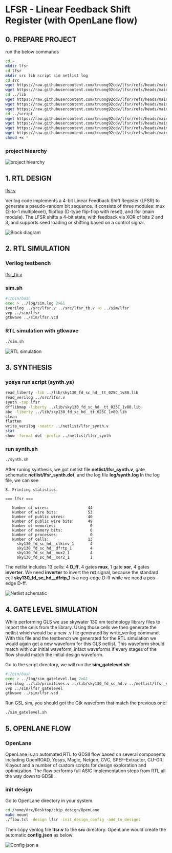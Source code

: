# LFSR - Linear Feedback Shift Register (with OpenLane flow)

## 0. PREPARE PROJECT

run the below commands
```sh
cd ~
mkdir lfsr
cd lfsr
mkdir src lib script sim netlist log
cd src
wget https://raw.githubusercontent.com/truong92cdv/lfsr/refs/heads/main/src/lfsr.v
wget https://raw.githubusercontent.com/truong92cdv/lfsr/refs/heads/main/src/lfsr_tb.v
cd ../lib
wget https://raw.githubusercontent.com/truong92cdv/lfsr/refs/heads/main/lib/primitives.v
wget https://raw.githubusercontent.com/truong92cdv/lfsr/refs/heads/main/lib/sky130_fd_sc_hd__tt_025C_1v80.lib
wget https://raw.githubusercontent.com/truong92cdv/lfsr/refs/heads/main/lib/sky130_fd_sc_hd.v
cd ../script
wget https://raw.githubusercontent.com/truong92cdv/lfsr/refs/heads/main/script/sim.sh
wget https://raw.githubusercontent.com/truong92cdv/lfsr/refs/heads/main/script/synth.sh
wget https://raw.githubusercontent.com/truong92cdv/lfsr/refs/heads/main/script/synth.ys
wget https://raw.githubusercontent.com/truong92cdv/lfsr/refs/heads/main/script/sim_gatelevel.sh
chmod +x *
```

### project hiearchy

![project hiearchy](./images/0_prepare_proj.png)

## 1. RTL DESIGN

[lfsr.v](./src/lfsr.v)

Verilog code implements a 4-bit Linear Feedback Shift Register (LFSR) to generate a pseudo-random bit sequence. It consists of three modules: mux (2-to-1 multiplexer), flipflop (D-type flip-flop with reset), and lfsr (main module). The LFSR shifts a 4-bit state, with feedback via XOR of bits 2 and 3, and supports seed loading or shifting based on a control signal.

![Block diagram](./images/1_blockdiagram.jpg)

## 2. RTL SIMULATION

### Verilog testbench

[lfsr_tb.v](./src/lfsr_tb.v)

### sim.sh
```sh
#!/bin/bash
exec > ../log/sim.log 2>&1
iverilog ../src/lfsr.v ../src/lfsr_tb.v -o ../sim/lfsr
vvp ../sim/lfsr
gtkwave ../sim/lfsr.vcd
```

### RTL simulation with gtkwave

```sh
./sim.sh
```

![RTL simulation](./images/2_rtl_sim.png)

## 3. SYNTHESIS

### yosys run script (synth.ys)

```sh
read_liberty -lib ../lib/sky130_fd_sc_hd__tt_025C_1v80.lib
read_verilog ../src/lfsr.v
synth -top lfsr
dfflibmap -liberty ../lib/sky130_fd_sc_hd__tt_025C_1v80.lib
abc -liberty ../lib/sky130_fd_sc_hd__tt_025C_1v80.lib
clean
flatten
write_verilog -noattr ../netlist/lfsr_synth.v
stat
show -format dot -prefix ../netlist/lfsr_synth
```

### run synth.sh
```sh
./synth.sh
```

After runing synthesis, we got netlist file **netlist/lfsr_synth.v**, gate schematic **netlist/lfsr_synth.dot**, and the log file **log/synth.log**
In the log file, we can see

```log
8. Printing statistics.

=== lfsr ===

   Number of wires:                 44
   Number of wire bits:             53
   Number of public wires:          40
   Number of public wire bits:      49
   Number of memories:               0
   Number of memory bits:            0
   Number of processes:              0
   Number of cells:                 13
     sky130_fd_sc_hd__clkinv_1       4
     sky130_fd_sc_hd__dfrtp_1        4
     sky130_fd_sc_hd__mux2_1         4
     sky130_fd_sc_hd__xor2_1         1
```

The netlist includes 13 cells: 4 **D_ff**, 4 gates **mux**, 1 gate **xor**, 4 gates **inverter**. We need **inverter** to invert the **rst** signal, because the standard cell **sky130_fd_sc_hd__dfrtp_1** is a neg-edge D-ff while we need a pos-edge D-ff.

![Netlist schematic](./images/3_lfsr_synth.png)

## 4. GATE LEVEL SIMULATION

While performing GLS we use skywater 130 nm technology library files to import the cells from the library. Using those cells we then generate the netlist which would be a new .v file generated by write_verilog command. With this file and the testbench we generated for the RTL simulation we would again get a new waveform for this GLS netlist. This waveform should match with our initial waveform, infact waveforms if every stages of the flow should match the initial design waveform.

Go to the script directory, we will run the **sim_gatelevel.sh**:

```sh
#!/bin/bash
exec > ../log/sim_gatelevel.log 2>&1
iverilog ../lib/primitives.v ../lib/sky130_fd_sc_hd.v ../netlist/lfsr_synth.v ../src/lfsr_tb.v -o ../sim/lfsr_gatelevel
vvp ../sim/lfsr_gatelevel
gtkwave ../sim/lfsr.vcd
```

Run GSL sim, you should got the Gtk waveform that match the previous one:

```sh
./sim_gatelevel.sh
```
## 5. OPENLANE FLOW

### OpenLane

OpenLane is an automated RTL to GDSII flow based on several components including OpenROAD, Yosys, Magic, Netgen, CVC, SPEF-Extractor, CU-GR, Klayout and a number of custom scripts for design exploration and optimization. The flow performs full ASIC implementation steps from RTL all the way down to GDSII.

### init design

Go to OpenLane directory in your system.

```sh
cd /home/drx/Desktop/chip_design/OpenLane
make mount
./flow.tcl -design lfsr -init_design_config -add_to_designs
```
Then copy verilog file **lfsr.v** to the **src** directory. 
OpenLane would create the automatic **config.json** as below:

![Config json](./images/4_config_json_1.png)
a
